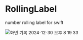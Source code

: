 # RollingLabel
number rolling label for swift

![화면 기록 2024-12-30 오후 8 19 33](https://github.com/user-attachments/assets/953921fd-a42f-497f-8d65-f3490d8d8366)
